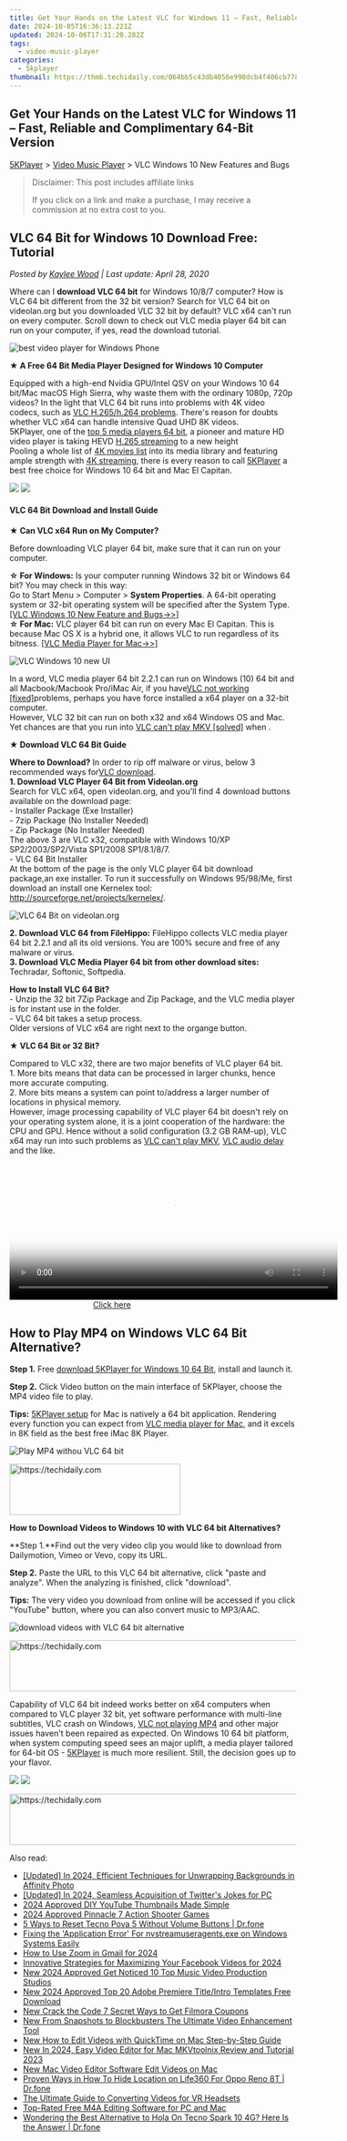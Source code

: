 ```yaml
---
title: Get Your Hands on the Latest VLC for Windows 11 – Fast, Reliable and Complimentary 64-Bit Version
date: 2024-10-05T16:36:13.221Z
updated: 2024-10-06T17:31:20.282Z
tags:
  - video-music-player
categories:
  - 5kplayer
thumbnail: https://thmb.techidaily.com/064bb5c43db4056e998dcb4f406cb778296c7343d435216b9b3443b144736cca.jpg
---
```


## Get Your Hands on the Latest VLC for Windows 11 – Fast, Reliable and Complimentary 64-Bit Version

[5KPlayer](https://tools.techidaily.com/5kplayer/products/) \> [Video Music Player](https://tools.techidaily.com/5kplayer/video-music-player/) \> VLC Windows 10 New Features and Bugs

>  Disclaimer: This post includes affiliate links
>
>  If you click on a link and make a purchase, I may receive a commission at no extra cost to you.
>

## VLC 64 Bit for Windows 10 Download Free: Tutorial

 _Posted by [Kaylee Wood](https://www.quora.com/profile/Amanda-Hu-21) | Last update: April 28, 2020_

Where can I **download VLC 64 bit** for Windows 10/8/7 computer? How is VLC 64 bit different from the 32 bit version? Search for VLC 64 bit on videolan.org but you downloaded VLC 32 bit by default? VLC x64 can't run on every computer. Scroll down to check out VLC media player 64 bit can run on your computer, if yes, read the download tutorial.

![best video player for Windows Phone](https://www.5kplayer.com/video-music-player/img/5kplayer-icon-1202.png) 

**★ A Free 64 Bit Media Player Designed for Windows 10 Computer**

Equipped with a high-end Nvidia GPU/Intel QSV on your Windows 10 64 bit/Mac macOS High Sierra, why waste them with the ordinary 1080p, 720p videos? In the light that VLC 64 bit runs into problems with 4K video codecs, such as [VLC H.265/h.264 problems](https://tools.techidaily.com/5kplayer/video-music-player/). There's reason for doubts whether VLC x64 can handle intensive Quad UHD 8K videos.  
5KPlayer, one of the [top 5 media players 64 bit](https://tools.techidaily.com/5kplayer/video-music-player/), a pioneer and mature HD video player is taking HEVD [H.265 streaming](https://tools.techidaily.com/5kplayer/airplay/) to a new height  
Pooling a whole list of [4K movies list](https://tools.techidaily.com/5kplayer/youtube-download/) into its media library and featuring ample strength with [4K streaming](https://tools.techidaily.com/5kplayer/airplay/), there is every reason to call [5KPlayer](https://tools.techidaily.com/5kplayer/products/) a best free choice for Windows 10 64 bit and Mac El Capitan.

[![](https://www.5kplayer.com/video-music-player/../button/freedownbackwin.png)](https://tools.techidaily.com/5kplayer/products/) [![](https://www.5kplayer.com/video-music-player/../button/freedownbackmac.png)](https://tools.techidaily.com/5kplayer/products/) 

#### **VLC 64 Bit Download and Install Guide**

**★ Can VLC x64 Run on My Computer?**

Before downloading VLC player 64 bit, make sure that it can run on your computer.

**☆ For Windows:** Is your computer running Windows 32 bit or Windows 64 bit? You may check in this way:  
 Go to Start Menu > Computer > **System Properties**. A 64-bit operating system or 32-bit operating system will be specified after the System Type.[\[VLC Windows 10 New Feature and Bugs->>\]](https://tools.techidaily.com/5kplayer/video-music-player/)  
**☆ For Mac:** VLC player 64 bit can run on every Mac El Capitan. This is because Mac OS X is a hybrid one, it allows VLC to run regardless of its bitness. [\[VLC Media Player for Mac->>\]](https://tools.techidaily.com/5kplayer/video-music-player/)

![VLC Windows 10 new UI](https://www.5kplayer.com/video-music-player/img/vlc-64bit-4.jpg) 

In a word, VLC media player 64 bit 2.2.1 can run on Windows (10) 64 bit and all Macbook/Macbook Pro/iMac Air, if you have[VLC not working \[fixed\]](https://tools.techidaily.com/5kplayer/video-music-player/)problems, perhaps you have force installed a x64 player on a 32-bit computer.  
However, VLC 32 bit can run on both x32 and x64 Windows OS and Mac. Yet chances are that you run into [VLC can't play MKV \[solved\]](https://tools.techidaily.com/5kplayer/video-music-player/) when .

**★ Download VLC 64 Bit Guide**

**Where to Download?** 
 In order to rip off malware or virus, below 3 recommended ways for[VLC download](https://tools.techidaily.com/5kplayer/video-music-player/).  
**1\. Download VLC Player 64 Bit from Videolan.org**  
 Search for VLC x64, open videolan.org, and you'll find 4 download buttons available on the download page:  
\- Installer Package (Exe Installer)  
\- 7zip Package (No Installer Needed)  
\- Zip Package (No Installer Needed)  
The above 3 are VLC x32, compatible with Windows 10/XP SP2/2003/SP2/Vista SP1/2008 SP1/8.1/8/7.  
\- VLC 64 Bit Installer  
At the bottom of the page is the only VLC player 64 bit download package,an exe installer. To run it successfully on Windows 95/98/Me, first download an install one Kernelex tool: <http://sourceforge.net/projects/kernelex/>.  

![VLC 64 Bit on videolan.org](https://www.5kplayer.com/video-music-player/img/vlc-64bit-3.jpg) 

**2\. Download VLC 64 from FileHippo:**  FileHippo collects VLC media player 64 bit 2.2.1 and all its old versions. You are 100% secure and free of any malware or virus.  
**3\. Download VLC Media Player 64 bit from other download sites:**  Techradar, Softonic, Softpedia. 

**How to Install VLC 64 Bit?**  
\- Unzip the 32 bit 7Zip Package and Zip Package, and the VLC media player is for instant use in the folder.  
\- VLC 64 bit takes a setup process.  
Older versions of VLC x64 are right next to the organge button.

**★ VLC 64 Bit or 32 Bit?** 

Compared to VLC x32, there are two major benefits of VLC player 64 bit.  
1\. More bits means that data can be processed in larger chunks, hence more accurate computing.  
2\. More bits means a system can point to/address a larger number of locations in physical memory.  
However, image processing capability of VLC player 64 bit doesn't rely on your operating system alone, it is a joint cooperation of the hardware: the CPU and GPU. Hence without a solid configuration (3.2 GB RAM-up), VLC x64 may run into such problems as [VLC can't play MKV](https://tools.techidaily.com/5kplayer/video-music-player/), [VLC audio delay](https://tools.techidaily.com/5kplayer/video-music-player/) and the like.

<!-- affiliate ads begin -->
<span id="1983575">
					<video width="576" height="240" style="cursor:pointer"
           poster="//a.impactradius-go.com/display-clicktoplayimage/1983575.png"
           onclick="if(!this.playClicked){this.play();this.setAttribute('controls',true);this.playClicked=true;}">
	   <source src="//a.impactradius-go.com/display-ad/22993-1983575">
	   <img src="//a.impactradius-go.com/display-clicktoplayimage/1983575.png" style="border: none; height: 100%; width: 100%; object-fit: contain">
	</video>
	<div style="width:360px;text-align:center"><a href="javascript:window.open(decodeURIComponent('https%3A%2F%2Fhomestyler.sjv.io%2Fc%2F5597632%2F1983575%2F22993'), '_blank');void(0);">Click here</a></div>
</span>
<img height="0" width="0" src="https://imp.pxf.io/i/5597632/1983575/22993" style="position:absolute;visibility:hidden;" border="0" />
<!-- affiliate ads end -->

## How to Play MP4 on Windows VLC 64 Bit Alternative?

**Step 1.** Free [download 5KPlayer for Windows 10 64 Bit](https://tools.techidaily.com/5kplayer/products/), install and launch it.

**Step 2.** Click Video button on the main interface of 5KPlayer, choose the MP4 video file to play.

**Tips:** [5KPlayer setup](https://tools.techidaily.com/5kplayer/video-music-player/) for Mac is natively a 64 bit application. Rendering every function you can expect from [VLC media player for Mac](https://tools.techidaily.com/5kplayer/video-music-player/), and it excels in 8K field as the best free iMac 8K Player.

![Play MP4 withou VLC 64 bit](https://www.5kplayer.com/video-music-player/img/youtube-0119-01.png) 

<!-- affiliate ads begin -->
<a href="https://aligracehair.sjv.io/c/5597632/1972679/19272" target="_top" id="1972679">
  <img src="//a.impactradius-go.com/display-ad/19272-1972679" border="0" alt="https://techidaily.com" width="300" height="90"/>
</a>
<img height="0" width="0" src="https://aligracehair.sjv.io/i/5597632/1972679/19272" style="position:absolute;visibility:hidden;" border="0" />
<!-- affiliate ads end -->

**How to Download Videos to Windows 10 with VLC 64 bit Alternatives?**

**Step 1.**Find out the very video clip you would like to download from Dailymotion, Vimeo or Vevo, copy its URL.

**Step 2.** Paste the URL to this VLC 64 bit alternative, click "paste and analyze". When the analyzing is finished, click "download".

**Tips:** The very video you download from online will be accessed if you click "YouTube" button, where you can also convert music to MP3/AAC.

![download videos with VLC 64 bit alternative](https://www.5kplayer.com/video-music-player/img/convert-to-ipad-mp4.jpg) 

<!-- affiliate ads begin -->
<a href="https://appsumo.8odi.net/c/5597632/2151888/7443" target="_top" id="2151888">
  <img src="//a.impactradius-go.com/display-ad/7443-2151888" border="0" alt="https://techidaily.com" width="600" height="90"/>
</a>
<img height="0" width="0" src="https://appsumo.8odi.net/i/5597632/2151888/7443" style="position:absolute;visibility:hidden;" border="0" />
<!-- affiliate ads end -->

Capability of VLC 64 bit indeed works better on x64 computers when compared to VLC player 32 bit, yet software performance with multi-line subtitles, VLC crash on Windows, [VLC not playing MP4](https://tools.techidaily.com/5kplayer/video-music-player/) and other major issues haven't been repaired as expected. On Windows 10 64 bit platform, when system computing speed sees an major uplift, a media player tailored for 64-bit OS - [5KPlayer](https://tools.techidaily.com/5kplayer/products/) is much more resilient. Still, the decision goes up to your flavor.

[![](https://www.5kplayer.com/video-music-player/../button/freedownbackwin.png)](https://tools.techidaily.com/5kplayer/products/) [![](https://www.5kplayer.com/video-music-player/../button/freedownbackmac.png)](https://tools.techidaily.com/5kplayer/products/)

<!-- affiliate ads begin -->
<a href="https://appsumo.8odi.net/c/5597632/2068411/7443" target="_top" id="2068411">
  <img src="//a.impactradius-go.com/display-ad/7443-2068411" border="0" alt="https://techidaily.com" width="728" height="90"/>
</a>
<img height="0" width="0" src="https://appsumo.8odi.net/i/5597632/2068411/7443" style="position:absolute;visibility:hidden;" border="0" />
<!-- affiliate ads end -->

<ins class="adsbygoogle"
     style="display:block"
     data-ad-format="autorelaxed"
     data-ad-client="ca-pub-7571918770474297"
     data-ad-slot="1223367746"></ins>

<ins class="adsbygoogle"
     style="display:block"
     data-ad-client="ca-pub-7571918770474297"
     data-ad-slot="8358498916"
     data-ad-format="auto"
     data-full-width-responsive="true"></ins>

<span class="atpl-alsoreadstyle">Also read:</span>
<div><ul>
<li><a href="https://fox-links.techidaily.com/updated-in-2024-efficient-techniques-for-unwrapping-backgrounds-in-affinity-photo/"><u>[Updated] In 2024, Efficient Techniques for Unwrapping Backgrounds in Affinity Photo</u></a></li>
<li><a href="https://twitter-videos.techidaily.com/updated-in-2024-seamless-acquisition-of-twitters-jokes-for-pc/"><u>[Updated] In 2024, Seamless Acquisition of Twitter's Jokes for PC</u></a></li>
<li><a href="https://youtube-videos.techidaily.com/2024-approved-diy-youtube-thumbnails-made-simple/"><u>2024 Approved DIY YouTube Thumbnails Made Simple</u></a></li>
<li><a href="https://visual-screen-recording.techidaily.com/2024-approved-pinnacle-7-action-shooter-games/"><u>2024 Approved Pinnacle 7 Action Shooter Games</u></a></li>
<li><a href="https://phone-solutions.techidaily.com/5-ways-to-reset-tecno-pova-5-without-volume-buttons-drfone-by-drfone-reset-android-reset-android/"><u>5 Ways to Reset Tecno Pova 5 Without Volume Buttons | Dr.fone</u></a></li>
<li><a href="https://network-issues.techidaily.com/fixing-the-application-error-for-nvstreamuseragentsexe-on-windows-systems-easily/"><u>Fixing the 'Application Error' For nvstreamuseragents.exe on Windows Systems Easily</u></a></li>
<li><a href="https://article-files.techidaily.com/how-to-use-zoom-in-gmail-for-2024/"><u>How to Use Zoom in Gmail for 2024</u></a></li>
<li><a href="https://facebook-video-recording.techidaily.com/innovative-strategies-for-maximizing-your-facebook-videos-for-2024/"><u>Innovative Strategies for Maximizing Your Facebook Videos for 2024</u></a></li>
<li><a href="https://video-creation-software.techidaily.com/new-2024-approved-get-noticed-10-top-music-video-production-studios/"><u>New 2024 Approved Get Noticed 10 Top Music Video Production Studios</u></a></li>
<li><a href="https://video-creation-software.techidaily.com/new-2024-approved-top-20-adobe-premiere-titleintro-templates-free-download/"><u>New 2024 Approved Top 20 Adobe Premiere Title/Intro Templates Free Download</u></a></li>
<li><a href="https://video-creation-software.techidaily.com/new-crack-the-code-7-secret-ways-to-get-filmora-coupons/"><u>New Crack the Code 7 Secret Ways to Get Filmora Coupons</u></a></li>
<li><a href="https://video-creation-software.techidaily.com/new-from-snapshots-to-blockbusters-the-ultimate-video-enhancement-tool/"><u>New From Snapshots to Blockbusters The Ultimate Video Enhancement Tool</u></a></li>
<li><a href="https://video-creation-software.techidaily.com/new-how-to-edit-videos-with-quicktime-on-mac-step-by-step-guide/"><u>New How to Edit Videos with QuickTime on Mac Step-by-Step Guide</u></a></li>
<li><a href="https://video-creation-software.techidaily.com/new-in-2024-easy-video-editor-for-mac-mkvtoolnix-review-and-tutorial-2023/"><u>New In 2024, Easy Video Editor for Mac MKVtoolnix Review and Tutorial 2023</u></a></li>
<li><a href="https://video-creation-software.techidaily.com/new-mac-video-editor-software-edit-videos-on-mac/"><u>New Mac Video Editor Software Edit Videos on Mac</u></a></li>
<li><a href="https://location-social.techidaily.com/proven-ways-in-how-to-hide-location-on-life360-for-oppo-reno-8t-drfone-by-drfone-virtual-android/"><u>Proven Ways in How To Hide Location on Life360 For Oppo Reno 8T | Dr.fone</u></a></li>
<li><a href="https://video-creation-software.techidaily.com/the-ultimate-guide-to-converting-videos-for-vr-headsets/"><u>The Ultimate Guide to Converting Videos for VR Headsets</u></a></li>
<li><a href="https://video-creation-software.techidaily.com/top-rated-free-m4a-editing-software-for-pc-and-mac/"><u>Top-Rated Free M4A Editing Software for PC and Mac</u></a></li>
<li><a href="https://fake-location.techidaily.com/wondering-the-best-alternative-to-hola-on-tecno-spark-10-4g-here-is-the-answer-drfone-by-drfone-virtual-android/"><u>Wondering the Best Alternative to Hola On Tecno Spark 10 4G? Here Is the Answer | Dr.fone</u></a></li>
</ul></div>

